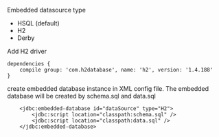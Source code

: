 Embedded datasource type
- HSQL (default)
- H2
- Derby


Add H2 driver
```
dependencies {
	compile group: 'com.h2database', name: 'h2', version: '1.4.188'
}
```

create embedded database instance in XML config file. The embedded database will be created by schema.sql and data.sql
```
	<jdbc:embedded-database id="dataSource" type="H2">
		<jdbc:script location="classpath:schema.sql" />
		<jdbc:script location="classpath:data.sql" />
	</jdbc:embedded-database>
```	
